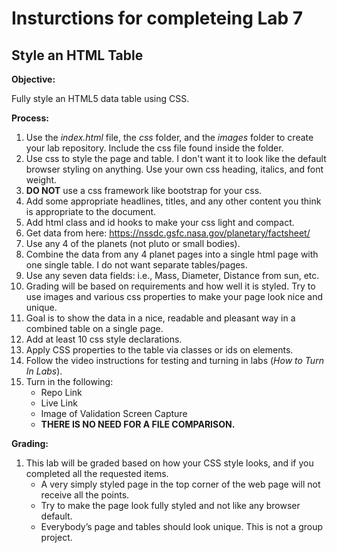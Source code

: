 # Insturctions for completeing Lab 7 
## Style an HTML Table

**Objective:**

Fully style an HTML5 data table using CSS.

**Process:**
1. Use the *index.html* file, the *css* folder, and the *images* folder to create your lab repository. Include the css file found inside the folder.
1. Use css to style the page and table. I don't want it to look like the default browser styling on anything. Use your own css heading, italics, and font weight. 
1. **DO NOT** use a css framework like bootstrap for your css. 
1. Add some appropriate headlines, titles, and any other content you think is appropriate to the document.
1. Add html class and id hooks to make your css light and compact. 
1. Get data from here: https://nssdc.gsfc.nasa.gov/planetary/factsheet/
1. Use any 4 of the planets (not pluto or small bodies).
1. Combine the data from any 4 planet pages into a single html page with one single table. I do not want separate tables/pages.
1. Use any seven data fields: i.e., Mass, Diameter, Distance from sun, etc.
1. Grading will be based on requirements and how well it is styled. Try to use images and various css properties to make your page look nice and unique.
1. Goal is to show the data in a nice, readable and pleasant way in a combined table on a single page.
1. Add at least 10 css style declarations.
1. Apply CSS properties to the table via classes or ids on elements.
1. Follow the video instructions for testing and turning in labs (*How to Turn In Labs*). 
1. Turn in the following:
    * Repo Link
    * Live Link
    * Image of Validation Screen Capture
    * **THERE IS NO NEED FOR A FILE COMPARISON.** 
    
**Grading:**
1. This lab will be graded based on how your CSS style looks, and if you completed all the requested items.
    * A very simply styled page in the top corner of the web page will not receive all the points. 
    * Try to make the page look fully styled and not like any browser default. 
    * Everybody’s page and tables should look unique. This is not a group project.






